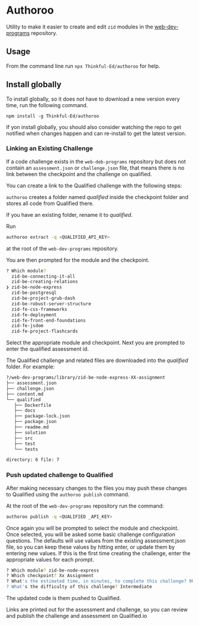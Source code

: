 # Authoroo

Utility to make it easier to create and edit `zid` modules in the [web-dev-programs](https://github.com/Thinkful-Ed/web-dev-programs) repository.

## Usage

From the command line run `npx Thinkful-Ed/authoroo` for help.

## Install globally 

To install globally, so it does not have to download a new version every time, run the following command.

`npm install -g Thinkful-Ed/authoroo`

If yon install globally, you should also consider watching the repo to get notified when changes happen and can re-install to get the latest version.

### Linking an Existing Challenge

If a code challenge exists in the `web-deb-programs` repository but does not contain an `assessment.json` or `challenge.json` file, that means there is no link between the checkpoint and the challenge on qualified.

You can create a link to the Qualified challenge with the following steps:

`authoroo` creates a folder named _qualified_ inside the checkpoint folder and stores all code from Qualified there.

If you have an existing folder, rename it to _qualified_.

Run

```bash
authoroo extract -q <QUALIFIED_API_KEY>
```

at the root of the `web-dev-programs` repository.

You are then prompted for the module and the checkpoint.

```bash
? Which module?
  zid-be-connecting-it-all
  zid-be-creating-relations
❯ zid-be-node-express
  zid-be-postgresql
  zid-be-project-grub-dash
  zid-be-robust-server-structure
  zid-fe-css-frameworks
  zid-fe-deployment
  zid-fe-front-end-foundations
  zid-fe-jsdom
  zid-fe-project-flashcards
```

Select the appropriate module and checkpoint. Next you are prompted to enter the qualified assessment id.

The Qualified challenge and related files are downloaded into the _qualified_ folder. For example:

```bash
?/web-dev-programs/library/zid-be-node-express-XX-assignment
├── assessment.json
├── challenge.json
├── content.md
└── qualified
   ├── Dockerfile
   ├── docs
   ├── package-lock.json
   ├── package.json
   ├── readme.md
   ├── solution
   ├── src
   ├── test
   └── tests

directory: 6 file: 7
```

### Push updated challenge to Qualified

After making necessary changes to the files you may push these changes to Qualified using the `authoroo publish` command.

At the root of the `web-dev-programs` repository run the command:

```bash
authoroo publish -q <QUALIFIED _API_KEY>
```

Once again you will be prompted to select the module and checkpoint. Once selected, you will be asked some basic challenge configuration questions. The defaults will use values from the existing assessment.json file, so you can keep these values by hitting enter, or update them by entering new values. If this is the first time creating the challenge, enter the appropriate values for each prompt.

```bash
? Which module? zid-be-node-express
? Which checkpoint? Xx Assignment
? What's the estimated time, in minutes, to complete this challenge? 90
? What's the difficulty of this challenge? Intermediate
```

The updated code is them pushed to Qualified.

Links are printed out for the assessment and challenge, so you can review and publish the challenge and assessment on Qualified.io
